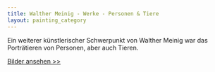 ```yaml
---
title: Walther Meinig - Werke - Personen & Tiere
layout: painting_category
---
```


Ein weiterer künstlerischer Schwerpunkt von Walther Meinig war das Porträtieren von Personen, aber auch Tieren. 

[Bilder ansehen >>](paintings_persons_animals_01.html)